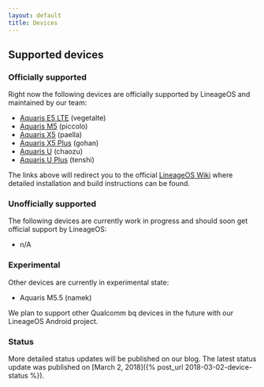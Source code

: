 ```yaml
---
layout: default
title: Devices
---
```


## Supported devices

### Officially supported

Right now the following devices are officially supported by LineageOS and maintained by our team:

* [Aquaris E5 LTE](http://wiki.lineageos.org/vegetalte_info.html) (vegetalte)
* [Aquaris M5](http://wiki.lineageos.org/piccolo_info.html) (piccolo)
* [Aquaris X5](http://wiki.lineageos.org/paella_info.html) (paella)
* [Aquaris X5 Plus](http://wiki.lineageos.org/gohan_info.html) (gohan)
* [Aquaris U](http://wiki.lineageos.org/chaozu_info.html) (chaozu)
* [Aquaris U Plus](http://wiki.lineageos.org/tenshi_info.html) (tenshi)

The links above will redirect you to the official [LineageOS Wiki](http://wiki.lineageos.org/) where detailed installation and build instructions can be found.

### Unofficially supported

The following devices are currently work in progress and should soon get official support by LineageOS:

* n/A

### Experimental

Other devices are currently in experimental state:

* Aquaris M5.5 (namek)

We plan to support other Qualcomm bq devices in the future with our LineageOS Android project.

### Status

More detailed status updates will be published on our blog. The latest status update was published on [March 2, 2018]({% post_url 2018-03-02-device-status %}).
